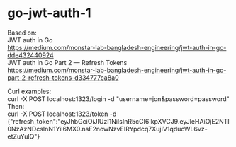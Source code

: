 # go-jwt-auth-1
Based on:  
JWT auth in Go  
https://medium.com/monstar-lab-bangladesh-engineering/jwt-auth-in-go-dde432440924  
JWT auth in Go Part 2 — Refresh Tokens  
https://medium.com/monstar-lab-bangladesh-engineering/jwt-auth-in-go-part-2-refresh-tokens-d334777ca8a0

Curl examples:  
curl -X POST localhost:1323/login -d "username=jon&password=password"  
Then:  
curl -X POST localhost:1323/token -d {"refresh_token":"eyJhbGciOiJIUzI1NiIsInR5cCI6IkpXVCJ9.eyJleHAiOjE2NTI0NzAzNDcsInN1YiI6MX0.nsF2nowNzvEIRYpdcq7XujIV1qducWL6vz-etZuYulQ"}